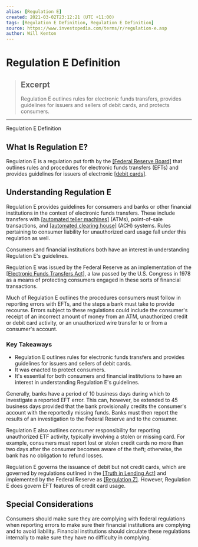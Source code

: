 ```yaml
---
alias: [Regulation E]
created: 2021-03-02T23:12:21 (UTC +11:00)
tags: [Regulation E Definition, Regulation E Definition]
source: https://www.investopedia.com/terms/r/regulation-e.asp
author: Will Kenton
---
```


# Regulation E Definition

> ## Excerpt
> Regulation E outlines rules for electronic funds transfers, provides guidelines for issuers and sellers of debit cards, and protects consumers.

---

Regulation E Definition
## What Is Regulation E?

Regulation E is a regulation put forth by the [[Federal Reserve Board]](https://www.investopedia.com/terms/f/frb.asp) that outlines rules and procedures for electronic funds transfers (EFTs) and provides guidelines for issuers of electronic [[debit cards]](https://www.investopedia.com/terms/d/debitcard.asp).

## Understanding Regulation E

Regulation E provides guidelines for consumers and banks or other financial institutions in the context of electronic funds transfers. These include transfers with [[automated teller machines]](https://www.investopedia.com/terms/a/atm.asp) (ATMs), point-of-sale transactions, and [[automated clearing house]](https://www.investopedia.com/terms/a/ach.asp) (ACH) systems. Rules pertaining to consumer liability for unauthorized card usage fall under this regulation as well.

Consumers and financial institutions both have an interest in understanding Regulation E's guidelines.

Regulation E was issued by the Federal Reserve as an implementation of the [[Electronic Funds Transfers Act]](https://www.investopedia.com/terms/e/electronic-funds-transfer-act.asp), a law passed by the U.S. Congress in 1978 as a means of protecting consumers engaged in these sorts of financial transactions.

Much of Regulation E outlines the procedures consumers must follow in reporting errors with EFTs, and the steps a bank must take to provide recourse. Errors subject to these regulations could include the consumer's receipt of an incorrect amount of money from an ATM, unauthorized credit or debit card activity, or an unauthorized wire transfer to or from a consumer's account. 

### Key Takeaways

-   Regulation E outlines rules for electronic funds transfers and provides guidelines for issuers and sellers of debit cards.
-   It was enacted to protect consumers.
-   It's essential for both consumers and financial institutions to have an interest in understanding Regulation E's guidelines.

Generally, banks have a period of 10 business days during which to investigate a reported EFT error. This can, however, be extended to 45 business days provided that the bank provisionally credits the consumer's account with the reportedly missing funds. Banks must then report the results of an investigation to the Federal Reserve and to the consumer. 

Regulation E also outlines consumer responsibility for reporting unauthorized ETF activity, typically involving a stolen or missing card. For example, consumers must report lost or stolen credit cards no more than two days after the consumer becomes aware of the theft; otherwise, the bank has no obligation to refund losses. 

Regulation E governs the issuance of debit but not credit cards, which are governed by regulations outlined in the [[Truth in Lending Act]](https://www.investopedia.com/terms/t/tila.asp) and implemented by the Federal Reserve as [[Regulation Z]](https://www.investopedia.com/terms/r/regulation_z.asp). However, Regulation E does govern EFT features of credit card usage.

## Special Considerations

Consumers should make sure they are complying with federal regulations when reporting errors to make sure their financial institutions are complying and to avoid liability. Financial institutions should circulate these regulations internally to make sure they have no difficulty in complying.
